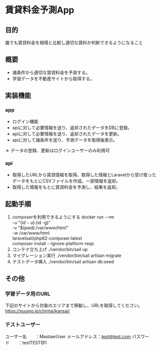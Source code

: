 # 賃貸料金予測App
## 目的
誰でも賃貸料金を相場と比較し適切な賃料か判断できるようになること
## 概要
* 諸条件から適切な賃貸料金を予測する。
* 学習データを不動産サイトから取得する。
## 実装機能
### app
* ログイン機能
* apiに対して必要情報を送り、返却されたデータをDBに登録。
* apiに対して必要情報を送り、返却されたデータを更新。
* apiに対して諸条件を送り、予測データを取得後表示。

＊ データの登録、更新はログインユーザーのみ利用可
### api
* 取得したURLから賃貸情報を取得。取得した情報とLaravelから受け取ったデータをもとにCSVファイルを作成。一部情報を返却。
* 取得した情報をもとに賃貸料金を予測し、結果を返却。
## 起動手順
1. composerを利用できるようにする
docker run --rm \
    -u "$(id -u):$(id -g)" \
    -v "$(pwd):/var/www/html" \
    -w /var/www/html \
    laravelsail/php82-composer:latest \
    composer install --ignore-platform-reqs
2. コンテナ立ち上げ 
./vendor/bin/sail up
3. マイグレーション実行
./vendor/bin/sail artisan migrate
4. テストデータ挿入
./vendor/bin/sail artisan db:seed
## その他
### 学習データ用のURL
下記のサイトから対象のエリアまで移動し、URLを取得してください。
https://suumo.jp/chintai/kansai/
### テストユーザー
ユーザー名　　：MastaerUser
メールアドレス：test@test.com
パスワード　　：testTEST@1